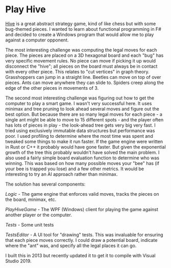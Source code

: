 # Play Hive

[Hive](https://www.boardgamegeek.com/boardgame/2655/hive) is a great abstract strategy game, kind of like chess but with some bug-themed pieces. I wanted to learn about functional programming in F# and decided to create a Windows program that would allow me to play against a computer opponent.

The most interesting challenge was computing the legal moves for each piece. The pieces are placed on a 3D hexagonal board and each "bug" has very specific movement rules. No piece can move if picking it up would disconnect the "hive"; all pieces on the board must always be in contact with every other piece. This relates to "cut vertices" in graph theory. Grasshoppers can jump in a straight line. Beetles can move on top of over pieces. Ants can move anywhere they can slide to. Spiders creep along the edge of the other pieces in movements of 3.

The second most interesting challenge was figuring out how to get the computer to play a smart game. I wasn't very successful here. It uses minimax and tree pruning to look ahead several moves and figure out the best option. But because there are so many legal moves for each piece - a single ant might be able to move to 15 different spots - and the player often has lots of pieces in play - the look-ahead tree gets very big very fast. I tried using exclusively immutable data structures but performance was poor. I used profiling to determine where the most time was spent and tweaked some things to make it run faster. If the game engine were written in Rust or C++ it probably would have gone faster. But given the exponential growth of the tree this probably wouldn't have solved the main problem. I also used a fairly simple board evaluation function to determine who was winning. This was based on how many possible moves your "bee" has (if your bee is trapped you lose) and a few other metrics. It would be interesting to try an AI approach rather than minimax.

The solution has several components:

*Logic* - The game engine that enforces valid moves, tracks the pieces on the board, minimax, etc.

*PlayHiveGame* - The WPF (Windows) client for playing the game against another player or the computer.

*Tests* - Some unit tests

*TestsEditor* - A UI tool for "drawing" tests. This was invaluable for ensuring that each piece moves correctly. I could draw a potential board, indicate where the "ant" was, and specify all the legal places it can go. 

I built this in 2013 but recently updated it to get it to compile with Visual Studio 2019.
